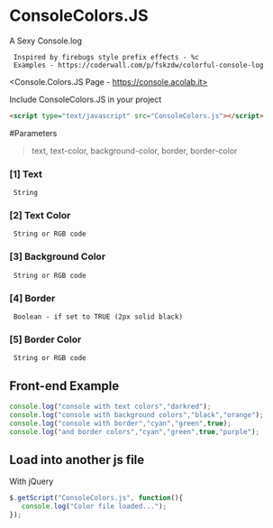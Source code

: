 # ConsoleColors.JS
A Sexy Console.log

     Inspired by firebugs style prefix effects - %c
     Examples - https://coderwall.com/p/fskzdw/colorful-console-log
     
<Console.Colors.JS Page - https://console.acolab.it>
   
Include ConsoleColors.JS in your project 
```html 
<script type="text/javascript" src="ConsoleColors.js"></script>
```


#Parameters
>text, text-color, background-color, border, border-color

###     [1]  Text 
     String
     
###     [2]  Text Color 
     String or RGB code
      
###     [3]  Background Color 
     String or RGB code
     
###     [4]  Border
     Boolean - if set to TRUE (2px solid black)
     
###     [5]  Border Color  
     String or RGB code


## Front-end Example  
   
```javascript 
console.log("console with text colors","darkred");
console.log("console with background colors","black","orange");
console.log("console with border","cyan","green",true);
console.log("and border colors","cyan","green",true,"purple");

```

## Load into another js file  
With jQuery
   
```javascript 
$.getScript("ConsoleColors.js", function(){
   console.log("Color file loaded...");
});
```





